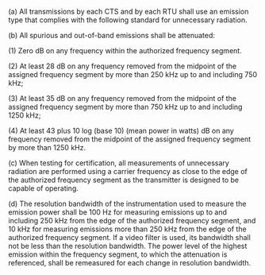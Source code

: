 (a) All transmissions by each CTS and by each RTU shall use an emission type that complies with the following standard for unnecessary radiation.

(b) All spurious and out-of-band emissions shall be attenuated:

(1) Zero dB on any frequency within the authorized frequency segment.

(2) At least 28 dB on any frequency removed from the midpoint of the assigned frequency segment by more than 250 kHz up to and including 750 kHz;

(3) At least 35 dB on any frequency removed from the midpoint of the assigned frequency segment by more than 750 kHz up to and including 1250 kHz;

(4) At least 43 plus 10 log (base 10) (mean power in watts) dB on any frequency removed from the midpoint of the assigned frequency segment by more than 1250 kHz.

(c) When testing for certification, all measurements of unnecessary radiation are performed using a carrier frequency as close to the edge of the authorized frequency segment as the transmitter is designed to be capable of operating.

(d) The resolution bandwidth of the instrumentation used to measure the emission power shall be 100 Hz for measuring emissions up to and including 250 kHz from the edge of the authorized frequency segment, and 10 kHz for measuring emissions more than 250 kHz from the edge of the authorized frequency segment. If a video filter is used, its bandwidth shall not be less than the resolution bandwidth. The power level of the highest emission within the frequency segment, to which the attenuation is referenced, shall be remeasured for each change in resolution bandwidth.

